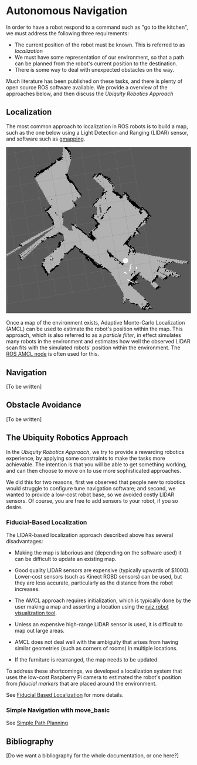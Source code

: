 
# Autonomous Navigation

In order to have a robot respond to a command such as
"go to the kitchen", we must address the following three requirements:

* The current position of the robot must be known. This is referred to as
  *localization*
* We must have some representation of our environment, so that a path
  can be planned from the robot's current position to the destination.
* There is some way to deal with unexpected obstacles on the way.

Much literature has been published on these tasks, and there is plenty of
open source ROS software available.  We provide a overview
of the approaches below, and then discuss the 
*Ubiquity Robotics Approach*

## Localization
 
The most common approach to localization in ROS robots is to build a map,
such as the one below using a Light Detection and Ranging (LIDAR) sensor,
and software such as [gmapping](http://wiki.ros.org/gmapping).

![LIDAR map](lidar_map.png)

Once a map of the environment exists, Adaptive Monte-Carlo Localization (AMCL)
can be used to estimate the robot's position within the map. This approach,
which is also referred to as a *particle filter*, in effect simulates many
robots in the environment and estimates how well the observed LIDAR scan
fits with the simulated robots' position within the environment.
The [ROS AMCL node](http://wiki.ros.org/amcl) is often used for this.

## Navigation

[To be written]

## Obstacle Avoidance

[To be written]

## The Ubiquity Robotics Approach

In the *Ubiquity Robotics Approach*, we try to provide a rewarding robotics
experience, by applying some constraints to make the tasks more achievable.
The intention is that you will be able to get something working, and can then
choose to move on to use more sophisticated approaches.

We did this for two reasons, first we observed that people new to robotics
would struggle to configure tune navigation software; and second, we wanted
to provide a low-cost robot base, so we avoided costly LIDAR sensors.
Of course, you are free to add sensors to your robot, if you so desire.

### Fiducial-Based Localization

The LIDAR-based localization approach described above has several
disadvantages:

* Making the map is laborious and (depending on the software used) it
  can be difficult to update an existing map.

* Good quality LIDAR sensors are expensive (typically upwards of $1000).
  Lower-cost sensors (such as Kinect RGBD sensors) can be used, but they are
  less accurate, particularly as the distance from the robot increases.

* The AMCL approach requires initialization, which is typically done
  by the user making a map and asserting a location using the
  [rviz robot visualization tool](http://wiki.ros.org/rviz).

* Unless an expensive high-range LIDAR sensor is used, it is difficult
  to map out large areas.

* AMCL does not deal well with the ambiguity that arises from having
  similar geometries (such as corners of rooms) in multiple locations.

* If the furniture is rearranged, the map needs to be updated.
  
To address these shortcomings, we developed a localization system that
uses the low-cost Raspberry Pi camera to estimated the robot's position
from *fiducial markers* that are placed around the environment.

See [Fiducial Based Localization](../fiducials/fiducials.md) for more
details.

### Simple Navigation with move_basic

See [Simple Path Planning](../move_basic/move_basic.md)

## Bibliography

[Do we want a bibliography for the whole documentation, or one here?]
